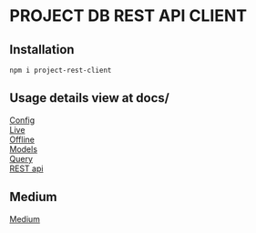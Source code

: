 # PROJECT DB REST API CLIENT

## Installation

```
npm i project-rest-client
```

## Usage details view at docs/

[Config](https://github.com/kriit24/project-rest-client/tree/master/src/docs/config)  
[Live](https://github.com/kriit24/project-rest-client/tree/master/src/docs/live)  
[Offline](https://github.com/kriit24/project-rest-client/tree/master/src/docs/offline)  
[Models](https://github.com/kriit24/project-rest-client/tree/master/src/docs/models)    
[Query](https://github.com/kriit24/project-rest-client/tree/master/src/docs/query)  
[REST api](https://github.com/kriit24/project-rest-client/tree/master/src/docs/rest_api)    


## Medium  

[Medium](https://medium.com/@kunovaik/react-native-rest-api-client-4b5fa3fe92ca)
